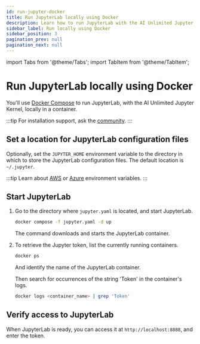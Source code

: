 ```yaml
---
id: run-jupyter-docker
title: Run JupyterLab locally using Docker
description: Learn how to run JupyterLab with the AI Unlimited Jupyter Kernel on your computer.
sidebar_label: Run locally using Docker
sidebar_position: 3
pagination_prev: null
pagination_next: null
---
```


import Tabs from '@theme/Tabs';
import TabItem from '@theme/TabItem';

# Run JupyterLab locally using Docker

You'll use [Docker Compose](https://docs.docker.com/compose/) to run JupyterLab, with the AI Unlimited Jupyter Kernel, locally in a container.

:::tip
For installation support, ask the [community](https://support.teradata.com/community?id=community_forum&sys_id=b0aba91597c329d0e6d2bd8c1253affa).
:::


## Set a location for JupyterLab configuration files

Optionally, set the `JUPYTER_HOME` environment variable to the directory in which to store the JupyterLab configuration files. The default location is `~/.jupyter`.

:::tip
Learn about [AWS](https://docs.aws.amazon.com/sdkref/latest/guide/environment-variables.html) or [Azure](https://github.com/paulbouwer/terraform-azure-quickstarts-samples/blob/master/README.md#azure-authentication) environment variables.
:::


## Start JupyterLab

1. Go to the directory where `jupyter.yaml` is located, and start JupyterLab.

	```bash title="Run the Docker Compose file in the background "
	docker compose -f jupyter.yaml -d up 
	```
	The command downloads and starts the JupyterLab container.

2. To retrieve the Jupyter token, list the currently running containers.

	```bash
	docker ps 
	```
	
	And identify the name of the JupyterLab container.
	
	Then search for occurrences of the string 'Token' in the container's logs.

	```bash
	docker logs <container_name> | grep 'Token'
	```

## Verify access to JupyterLab

When JupyterLab is ready, you can access it at `http://localhost:8888`, and enter the token. 



